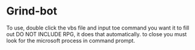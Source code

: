 # Grind-bot
To use, double click the vbs file and input toe command you want it to fill out DO NOT INCLUDE RPG, it does that automatically. to close you must look for the microsoft process in command prompt.
